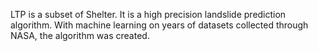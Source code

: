 LTP is a subset of Shelter. It is a high precision landslide prediction algorithm. With machine learning on years of datasets collected through NASA, the algorithm was created.
